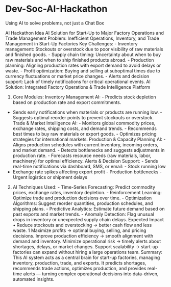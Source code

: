 # Dev-Soc-AI-Hackathon
Using AI to solve problems, not just a Chat Box

AI Hackathon Idea AI Solution for Start-Up to Major Factory Operations and Trade
Management
 Problem: Inefficient Operations, Inventory, and Trade Management in Start-Up
Factories
Key Challenges: - Inventory management: Stockouts or overstock due to poor visibility of raw materials
and finished goods. - Supply chain timing: Uncertainty about when to buy raw materials and when to ship
finished products abroad. - Production planning: Aligning production rates with export demand to avoid
delays or waste. - Profit optimization: Buying and selling at suboptimal times due to currency fluctuations
or market price changes. - Alerts and decision support: Lack of timely notifications for critical operational
events.
 AI Solution: Integrated Factory Operations & Trade Intelligence Platform
1. Core Modules:
Inventory Management AI: - Predicts stock depletion based on production rate and export commitments.
- Sends early notifications when materials or products are running low. - Suggests optimal reorder points to
prevent stockouts or overstock.
Trade & Market Intelligence AI: - Monitors global commodity prices, exchange rates, shipping costs, and
demand trends. - Recommends best times to buy raw materials or export goods. - Optimizes pricing
strategies for international markets.
Production & Capacity Planning AI: - Aligns production schedules with current inventory, incoming orders,
and market demand. - Detects bottlenecks and suggests adjustments in production rate. - Forecasts
resource needs (raw materials, labor, machinery) for optimal efficiency.
Alerts & Decision Support: - Sends real-time notifications via dashboard, SMS, or email: - Stock running low
- Exchange rate spikes affecting export profit - Production bottlenecks - Urgent logistics or shipment delays
2. AI Techniques Used: - Time-Series Forecasting: Predict commodity prices, exchange rates, inventory
depletion. - Reinforcement Learning: Optimize trade and production decisions over time. - Optimization
Algorithms: Suggest reorder quantities, production schedules, and shipping plans. - Predictive Analytics:
Estimate future demand based on past exports and market trends. - Anomaly Detection: Flag unusual
drops in inventory or unexpected supply chain delays.
 Expected Impact
• Reduce stockouts and overstocking → better cash flow and less waste.
1
Maximize profits → optimal buying, selling, and pricing decisions.
Improve production efficiency → smooth alignment with demand and inventory.
Minimize operational risk → timely alerts about shortages, delays, or market changes.
Support scalability → start-up factories can expand without hiring a large operations team.
Summary: This AI system acts as a central brain for start-up factories, managing inventory, production,
trade, and exports. It predicts shortages, recommends trade actions, optimizes production, and provides
real-time alerts — turning complex operational decisions into data-driven, automated insights.

